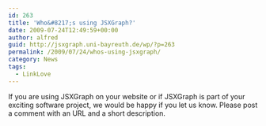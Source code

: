 ```yaml
---
id: 263
title: 'Who&#8217;s using JSXGraph?'
date: 2009-07-24T12:49:59+00:00
author: alfred
guid: http://jsxgraph.uni-bayreuth.de/wp/?p=263
permalink: /2009/07/24/whos-using-jsxgraph/
category: News
tags:
  - LinkLove
---
```

If you are using JSXGraph on your website or if JSXGraph is part of your exciting software project, we would be happy if you let us know. Please post a comment with an URL and a short description.